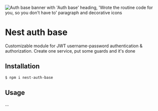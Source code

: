 ![Auth base banner with 'Auth base' heading, 'Wrote the routine code for you, so you don't have to' paragraph and decorative icons](https://github.com/crucials/nest-auth-base/assets/83793845/37cd2674-309c-498c-bfcd-3d977a669eb9)

# Nest auth base

Customizable module for JWT username-password authentication & authorization. Create one service, put some guards and it's done

## Installation

```bash
$ npm i nest-auth-base
```

## Usage

...
